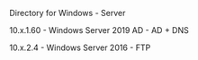 Directory for Windows - Server 

10.x.1.60 - Windows Server 2019 AD - AD + DNS 

10.x.2.4 - Windows Server 2016 - FTP 
